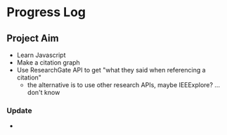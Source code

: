 # Progress Log

## Project Aim

* Learn Javascript
* Make a citation graph 
* Use ResearchGate API to get "what they said when referencing a citation"
	* the alternative is to use other research APIs, maybe IEEExplore? ... don't know






### Update
* 
